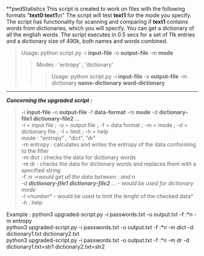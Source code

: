 **pwdStatistics
This script is created to work on files with the following formats "**text0**:**text1**\n"
The script will test **text1** for the mode you specify. 
The script has functionality for scanning and comparing if **text1** contains words from dictionaries, which you will specify.
You can get a dictionary of all the english words. The script executes in 0.5 secs for a set of 11k entries and a dictionary size of 490k, both names and words combined.

>Usage: python script.py -i **input-file** -o **output-file** -m **mode**
>>Modes : 'entropy' , 'dictionary'
>>>Usage: python script.py -i **input-file** -o **output-file** -m dictionary **name-dictionary** **word-dictionary**
----
***Concerning the upgraded script :***
>-i **input-file** -o **output-file** -f **data-format** -m **mode** -d **dictionary-file1** **dictionary-file2** ...  
>-i = input file ; -o = output file ; -f = data format ; -m = mode ; -d = dictionary file ; -l = limit ; -h = help  
>mode : \"entropy\" , \"dict\", \"dr\"  
>-m entropy : calculates and writes the entropy of the data conforming to the filter  
>-m dict : checks the data for dictionary words  
>-m dr : checks the data for dictionary words and replaces them with a specified string  
>-f :*n ->would get all the data between : and n  
>-d **dictionary-file1** **dictionary-file2** ... - would be used for dictionary mode  
>-l <number** - would be used to limit the lenght of the checked data*  
>-h : help  
  
    
Example :
python3 upgraded-script.py -i passwords.txt -o output.txt -f :*n -m entropy  
python3 upgraded-script.py -i passwords.txt -o output.txt -f :*n -m dict -d dictionary1.txt dictionary2.txt  
python3 upgraded-script.py -i passwords.txt -o output.txt -f :*n -m dr -d dictionary1.txt=str1 dictionary2.txt=str2  
            

